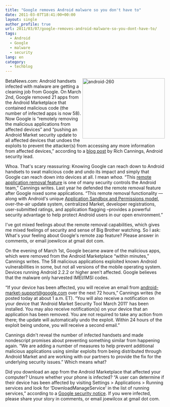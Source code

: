 ```yaml
---
title: "Google removes Android malware so you don't have to"
date: 2011-03-07T18:41:00+00:00
layout: single
author_profile: true
url: 2011/03/07/google-removes-android-malware-so-you-dont-have-to/
tags:
  - Android
  - Google
  - malware
  - security
lang: en
category: 
  - techblog
---
```

[<img title="android-260" border="0" alt="android-260" align="right" src="http://lh6.ggpht.com/_vaUVXcmC3OI/TXUf5vI-EeI/AAAAAAAADmI/7JRH5PdPnaI/android-260_thumb.jpg?imgmax=800" width="260" height="190" />](http://lh5.ggpht.com/_vaUVXcmC3OI/TXUf3tYRnzI/AAAAAAAADmE/m5sMKrbtSMM/s1600-h/android-260%5B3%5D.jpg)BetaNews.com: Android handsets infected with malware are getting a cleaning job from Google. On March 2nd, Google removed 21 apps from the Android Marketplace that contained malicious code (the number of infected apps is now 58). Now Google is “remotely removing the malicious applications from affected devices” and “pushing an Android Market security update to all affected devices that undoes the exploits to prevent the attacker(s) from accessing any more information from affected devices,” according to a [blog post](http://googlemobile.blogspot.com/2011/03/update-on-android-market-security.html) by Rich Cannings, Android security lead.

Whoa. That's scary reassuring: Knowing Google can reach down to Android handsets to swat malicious code and undo its impact and simply that Google can reach down into devices at all. I mean _whoa_. “This [remote application removal feature](http://android-developers.blogspot.com/2010/06/exercising-our-remote-application.html) is one of many security controls the Android team,” Cannings writes. Last year he defended the remote removal feature after Google nixed some applications. “This remote removal functionality — along with Android's unique [Application Sandbox and Permissions model](http://developer.android.com/guide/topics/security/security.html), over-the-air update system, centralized Market, developer registrations, user-submitted ratings, and application flagging –provides a powerful security advantage to help protect Android users in our open environment.”

I've got mixed feelings about the remote removal capabilities, which gives me mixed feelings of security and sense of Big Brother watching. So I ask: What's your feeling about Google's remote zap feature? Please answer in comments, or email joewilcox at gmail dot com.

On the evening of March 1st, Google became aware of the malicious apps, which were removed from the Android Marketplace “within minutes,” Cannings writes. The 58 malicious applications exploited known Android vulnerabilities in some, but not all versions of the mobile operating system. Devices running Android 2.2.2 or higher aren't affected. Google believes that the malware only harvested IMEI/IMSI codes.

“If your device has been affected, you will receive an email from android-market-support@google.com over the next 72 hours,” Cannings writes (he posted today at about 1 a.m. ET). “You will also receive a notification on your device that &#8216;Android Market Security Tool March 2011' has been installed. You may also receive notification(s) on your device that an application has been removed. You are not required to take any action from there; the update will automatically undo the exploit. Within 24 hours of the exploit being undone, you will receive a second email.”

Cannings didn't reveal the number of infected handsets and made nondescript promises about preventing something similar from happening again. “We are adding a number of measures to help prevent additional malicious applications using similar exploits from being distributed through Android Market and are working with our partners to provide the fix for the underlying security issues.” Which means what?

Did you download an app from the Android Marketplace that affected your computer? Unsure whether your phone is infected? “A user can determine if their device has been affected by visiting Settings > Applications > Running services and look for &#8216;DownloadManageService' in the list of running services,” according to a [Google security notice](http://market.android.com/support/bin/answer.py?answer=1207928). If you were infected, please share your story in comments, or email joewilcox at gmail dot com.